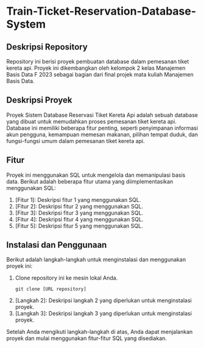 # Train-Ticket-Reservation-Database-System

## Deskripsi Repository

Repository ini berisi proyek pembuatan database dalam pemesanan tiket kereta api. Proyek ini dikembangkan oleh kelompok 2 kelas Manajemen Basis Data F 2023 sebagai bagian dari final projek mata kuliah Manajemen Basis Data.

## Deskripsi Proyek

Proyek Sistem Database Reservasi Tiket Kereta Api adalah sebuah database yang dibuat untuk memudahkan proses pemesanan tiket kereta api. Database ini memiliki beberapa fitur penting, seperti penyimpanan informasi akun pengguna, kemampuan memesan makanan, pilihan tempat duduk, dan fungsi-fungsi umum dalam pemesanan tiket kereta api.

## Fitur

Proyek ini menggunakan SQL untuk mengelola dan memanipulasi basis data. Berikut adalah beberapa fitur utama yang diimplementasikan menggunakan SQL:

1. [Fitur 1]: Deskripsi fitur 1 yang menggunakan SQL.
2. [Fitur 2]: Deskripsi fitur 2 yang menggunakan SQL.
3. [Fitur 3]: Deskripsi fitur 3 yang menggunakan SQL.
4. [Fitur 4]: Deskripsi fitur 4 yang menggunakan SQL.
5. [Fitur 5]: Deskripsi fitur 5 yang menggunakan SQL.

## Instalasi dan Penggunaan

Berikut adalah langkah-langkah untuk menginstalasi dan menggunakan proyek ini:

1. Clone repository ini ke mesin lokal Anda.
   ```
   git clone [URL repository]
   ```
2. [Langkah 2]: Deskripsi langkah 2 yang diperlukan untuk menginstalasi proyek.
3. [Langkah 3]: Deskripsi langkah 3 yang diperlukan untuk menginstalasi proyek.

Setelah Anda mengikuti langkah-langkah di atas, Anda dapat menjalankan proyek dan mulai menggunakan fitur-fitur SQL yang disediakan.
